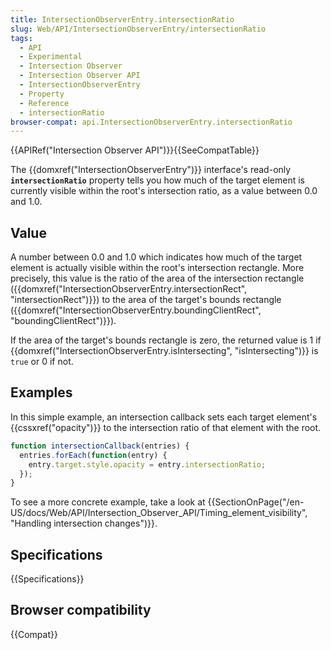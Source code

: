 ```yaml
---
title: IntersectionObserverEntry.intersectionRatio
slug: Web/API/IntersectionObserverEntry/intersectionRatio
tags:
  - API
  - Experimental
  - Intersection Observer
  - Intersection Observer API
  - IntersectionObserverEntry
  - Property
  - Reference
  - intersectionRatio
browser-compat: api.IntersectionObserverEntry.intersectionRatio
---
```

{{APIRef("Intersection Observer API")}}{{SeeCompatTable}}

The {{domxref("IntersectionObserverEntry")}} interface's
read-only **`intersectionRatio`** property tells you how much
of the target element is currently visible within the root's intersection ratio, as a
value between 0.0 and 1.0.

## Value

A number between 0.0 and 1.0 which indicates how much of the target element is actually
visible within the root's intersection rectangle. More precisely, this value is the
ratio of the area of the intersection rectangle
({{domxref("IntersectionObserverEntry.intersectionRect", "intersectionRect")}}) to the
area of the target's bounds rectangle
({{domxref("IntersectionObserverEntry.boundingClientRect", "boundingClientRect")}}).

If the area of the target's bounds rectangle is zero, the returned value is 1 if
{{domxref("IntersectionObserverEntry.isIntersecting", "isIntersecting")}} is
`true` or 0 if not.

## Examples

In this simple example, an intersection callback sets each target element's
{{cssxref("opacity")}} to the intersection ratio of that element with the root.

```js
function intersectionCallback(entries) {
  entries.forEach(function(entry) {
    entry.target.style.opacity = entry.intersectionRatio;
  });
}
```

To see a more concrete example, take a look at
{{SectionOnPage("/en-US/docs/Web/API/Intersection_Observer_API/Timing_element_visibility",
  "Handling intersection changes")}}.

## Specifications

{{Specifications}}

## Browser compatibility

{{Compat}}
